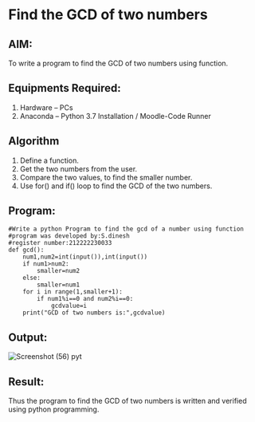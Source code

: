 # Find the GCD of two numbers

## AIM:
To write a program to find the GCD of two numbers using function.

## Equipments Required:
1. Hardware – PCs
2. Anaconda – Python 3.7 Installation / Moodle-Code Runner

## Algorithm
1. Define a function.
2. Get the two numbers from the user.
3. Compare the two values, to find the smaller number.
4. Use for() and if() loop to find the GCD of the two numbers.

## Program:
```
#Write a python Program to find the gcd of a number using function
#program was developed by:S.dinesh
#register number:212222230033
def gcd():
    num1,num2=int(input()),int(input())
    if num1>num2:
        smaller=num2
    else:
        smaller=num1
    for i in range(1,smaller+1):
        if num1%i==0 and num2%i==0:
            gcdvalue=i
    print("GCD of two numbers is:",gcdvalue)
```

## Output:
![Screenshot (56) pyt](https://github.com/Dineshsekhar2004/GCD-of-two-numbers/assets/119405916/436f799e-0fae-4070-bad3-52c40c002766)



## Result:
Thus the program to find the GCD of two numbers is written and verified using python programming.
